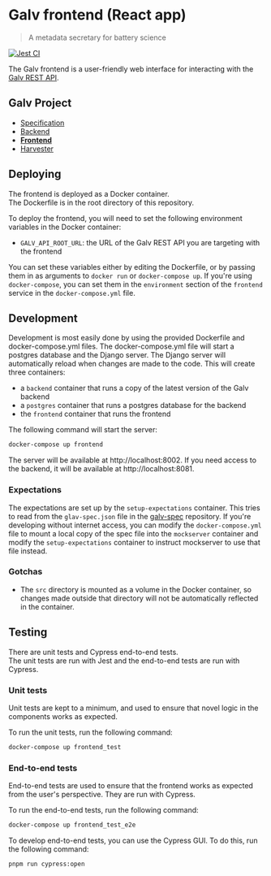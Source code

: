 # Galv frontend (React app)
> A metadata secretary for battery science

[![Jest CI](https://github.com/Battery-Intelligence-Lab/galv-frontend/actions/workflows/test.yml/badge.svg)](https://github.com/Battery-Intelligence-Lab/galv-frontend/actions/workflows/test.yml)

The Galv frontend is a user-friendly web interface for interacting with the [Galv REST API](/Battery-Intelligence-Lab/galv-backend/).

## Galv Project
- [Specification](/Battery-Intelligence-Lab/galv-spec)
- [Backend](/Battery-Intelligence-Lab/galv-backend)
- [**Frontend**](/Battery-Intelligence-Lab/galv-frontend)
- [Harvester](/Battery-Intelligence-Lab/galv-harvester)

## Deploying

The frontend is deployed as a Docker container.  
The Dockerfile is in the root directory of this repository.  

To deploy the frontend, you will need to set the following environment variables in the Docker container:
- `GALV_API_ROOT_URL`: the URL of the Galv REST API you are targeting with the frontend

You can set these variables either by editing the Dockerfile, or by passing them in as arguments to `docker run` or `docker-compose up`.
If you're using `docker-compose`, you can set them in the `environment` section of the `frontend` service in the `docker-compose.yml` file.

## Development

Development is most easily done by using the provided Dockerfile and docker-compose.yml files.  The docker-compose.yml file will start a postgres database and the Django server.  The Django server will automatically reload when changes are made to the code.
This will create three containers:
- a `backend` container that runs a copy of the latest version of the Galv backend
- a `postgres` container that runs a postgres database for the backend
- the `frontend` container that runs the frontend

The following command will start the server:

```bash
docker-compose up frontend
```

The server will be available at http://localhost:8002. 
If you need access to the backend, it will be available at http://localhost:8081.

### Expectations

The expectations are set up by the `setup-expectations` container. 
This tries to read from the `glav-spec.json` file in the [galv-spec](/Battery-Intelligence-Lab/galv-spec) repository.
If you're developing without internet access, you can modify the `docker-compose.yml` file to mount a local copy of 
the spec file into the `mockserver` container and modify the `setup-expectations` container to instruct
mockserver to use that file instead.

### Gotchas

- The `src` directory is mounted as a volume in the Docker container, so changes made outside that directory will not be automatically reflected in the container.

## Testing

There are unit tests and Cypress end-to-end tests.  
The unit tests are run with Jest and the end-to-end tests are run with Cypress.

### Unit tests

Unit tests are kept to a minimum, and used to ensure that novel logic in the components works as expected.

To run the unit tests, run the following command:

```bash
docker-compose up frontend_test
```

### End-to-end tests

End-to-end tests are used to ensure that the frontend works as expected from the user's perspective.  They are run with Cypress.

To run the end-to-end tests, run the following command:

```bash
docker-compose up frontend_test_e2e
```

To develop end-to-end tests, you can use the Cypress GUI.  To do this, run the following command:

```bash
pnpm run cypress:open
```
